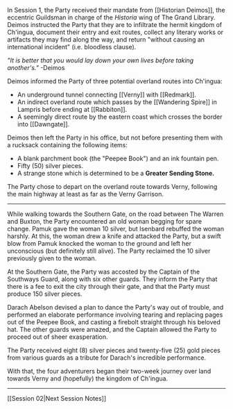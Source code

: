 In Session 1, the Party received their mandate from [[Historian Deimos]], the eccentric Guildsman in charge of the *Historia* wing of The Grand Library. Deimos instructed the Party that they are to infiltrate the hermit kingdom of Ch'ingua, document their entry and exit routes, collect any literary works or artifacts they may find along the way, and return "without causing an international incident" (i.e. bloodless clause). 

*"It is better that you would lay down your own lives before taking another's."* -Deimos

Deimos informed the Party of three potential overland routes into Ch'ingua:
- An underground tunnel connecting [[Verny]] with [[Redmark]].
- An indirect overland route which passes by the [[Wandering Spire]] in Lampris before ending at [[Rabbiton]]. 
- A seemingly direct route by the eastern coast which crosses the border into [[Dawngate]].

Deimos then left the Party in his office, but not before presenting them with a rucksack containing the following items:
- A blank parchment book (the "Peepee Book") and an ink fountain pen. 
- Fifty (50) silver pieces.
- A strange stone which is determined to be a **Greater Sending Stone.**

The Party chose to depart on the overland route towards Verny, following the main highway at least as far as the Verny Garrison. 

---

While walking towards the Southern Gate, on the road between The Warren and Buxton, the Party encountered an old woman begging for spare change. Pamuk gave the woman 10 silver, but Isenbard rebuffed the woman harshly. At this, the woman drew a knife and attacked the Party, but a swift blow from Pamuk knocked the woman to the ground and left her unconscious (but definitely still alive). The Party reclaimed the 10 silver previously given to the woman. 

At the Southern Gate, the Party was accosted by the Captain of the Southways Guard, along with six other guards. They inform the Party that there is a fee to exit the city through their gate, and that the Party must produce 150 silver pieces. 

Darach Abelson devised a plan to dance the Party's way out of trouble, and performed an elaborate performance involving tearing and replacing pages out of the Peepee Book, and casting a firebolt straight through his beloved hat. The other guards were amazed, and the Captain allowed the Party to proceed out of sheer exasperation. 

The Party received eight (8) silver pieces and twenty-five (25) gold pieces from various guards as a tribute for Darach's incredible performance.

With that, the four adventurers began their two-week journey over land towards Verny and (hopefully) the kingdom of Ch'ingua.

---

[[Session 02|Next Session Notes]]